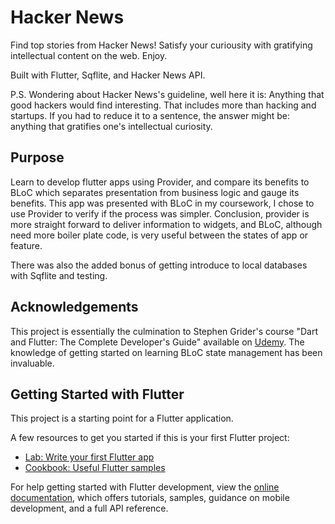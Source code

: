 # Hacker News

Find top stories from Hacker News! Satisfy your curiousity with gratifying intellectual content on the web. Enjoy.

Built with Flutter, Sqflite, and Hacker News API.

P.S. Wondering about Hacker News's guideline, well here it is: Anything that good hackers would find interesting. That includes more than hacking and startups. If you had to reduce it to a sentence, the answer might be: anything that gratifies one's intellectual curiosity.

## Purpose
Learn to develop flutter apps using Provider, and compare its benefits to BLoC which separates presentation from business logic and gauge its benefits. This app was presented with BLoC in my coursework, I chose to use Provider to verify if the process was simpler. Conclusion, provider is more straight forward to deliver information to widgets, and BLoC, although need more boiler plate code, is very useful between the states of app or feature.

There was also the added bonus of getting introduce to local databases with Sqflite and testing.

## Acknowledgements
This project is essentially the culmination to Stephen Grider's course "Dart and Flutter: The Complete Developer's Guide" available on [Udemy](https://www.udemy.com/course/dart-and-flutter-the-complete-developers-guide). The knowledge of getting started on learning BLoC state management has been invaluable.


## Getting Started with Flutter

This project is a starting point for a Flutter application.

A few resources to get you started if this is your first Flutter project:

- [Lab: Write your first Flutter app](https://docs.flutter.dev/get-started/codelab)
- [Cookbook: Useful Flutter samples](https://docs.flutter.dev/cookbook)

For help getting started with Flutter development, view the
[online documentation](https://docs.flutter.dev/), which offers tutorials,
samples, guidance on mobile development, and a full API reference.
